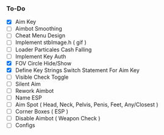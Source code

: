 ### To-Do

- [x] Aim Key
- [ ] Aimbot Smoothing
- [ ] Cheat Menu Design
- [ ] Implement stbImage.h ( gif )
- [ ] Loader Particales Cash Falling
- [ ] Implement Key Auth
- [x] FOV Circle Hide/Show
- [x] Define Key Strings Switch Statement For Aim Key
- [ ] Visible Check Toggle
- [ ] Silent Aim
- [ ] Rework Aimbot
- [ ] Name ESP
- [ ] Aim Spot ( Head, Neck, Pelvis, Penis, Feet, Any/Closest )
- [ ] Corner Boxes ( ESP )
- [ ] Disable Aimbot ( Weapon Check )
- [ ] Configs
